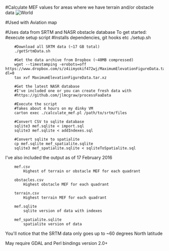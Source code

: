 #Calculate MEF values for areas where we have terrain and/or obstacle data
![World](https://raw.github.com/jlmcgraw/calculate_maximum_elevation_figure/master/World%20MEF.png)

#Used with Aviation map 

#Uses data from SRTM and NASR obstacle database
	To get started:
		#execute setup script
		#Installs dependencies, git hooks etc
		./setup.sh
		
		#Download all SRTM data (~17 GB total)
		./getSrtmData.sh
		
		#Get the data archive from Dropbox (~40MB compressed)
		wget --timestamping -erobots=off https://www.dropbox.com/s/z4iimyokif472wj/MaximumElevationFigureData.tar.xz?dl=0
		tax xvf MaximumElevationFigureData.tar.xz
		
		#Get the latest NASR database
		#I've included one or you can create fresh data with
		#https://github.com/jlmcgraw/processFaaData
		
		#Execute the script
		#Takes about 4 hours on my dinky VM
		carton exec ./calculate_mef.pl /path/to/srtm/files
		
		#Convert CSV to sqlite database
		sqlite3 mef.sqlite < import.sql
		sqlite3 mef.sqlite < addIndexes.sql
		
		#Convert sqlite to spatialite
		cp mef.sqlite mef_spatialite.sqlite
		sqlite3 mef_spatialite.sqlite < sqliteToSpatialite.sql

I've also included the output as of 17 February 2016

        mef.csv
            Highest of terrain or obstacle MEF for each quadrant
        
        obstacles.csv
            Highest obstacle MEF for each quadrant
        
        terrain.csv
            Highest terrain MEF for each quadrant
        
        mef.sqlite
            sqlite version of data with indexes
        
        mef_spatialite.sqlite
            spatialite version of data
            
You'll notice that the SRTM data only goes up to ~60 degrees North latitude

May require GDAL and Perl bindings version 2.0+
